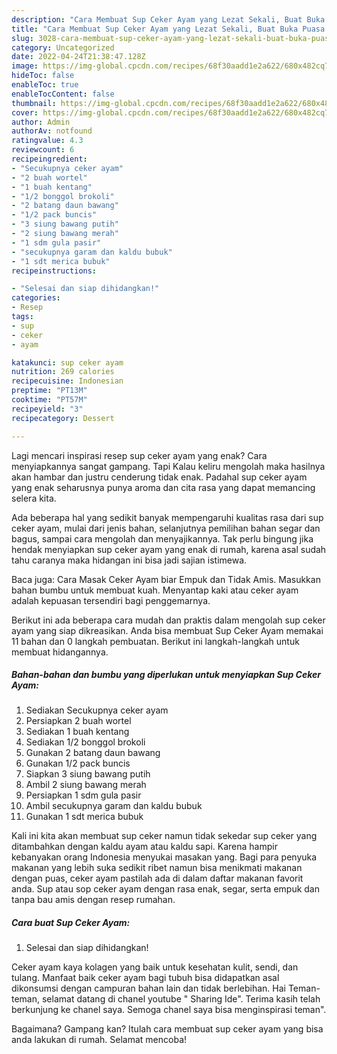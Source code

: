 ```yaml
---
description: "Cara Membuat Sup Ceker Ayam yang Lezat Sekali, Buat Buka Puasa Sempurna"
title: "Cara Membuat Sup Ceker Ayam yang Lezat Sekali, Buat Buka Puasa Sempurna"
slug: 3028-cara-membuat-sup-ceker-ayam-yang-lezat-sekali-buat-buka-puasa-sempurna
category: Uncategorized
date: 2022-04-24T21:38:47.128Z
image: https://img-global.cpcdn.com/recipes/68f30aadd1e2a622/680x482cq70/sup-ceker-ayam-foto-resep-utama.jpg
hideToc: false
enableToc: true
enableTocContent: false
thumbnail: https://img-global.cpcdn.com/recipes/68f30aadd1e2a622/680x482cq70/sup-ceker-ayam-foto-resep-utama.jpg
cover: https://img-global.cpcdn.com/recipes/68f30aadd1e2a622/680x482cq70/sup-ceker-ayam-foto-resep-utama.jpg
author: Admin
authorAv: notfound
ratingvalue: 4.3
reviewcount: 6
recipeingredient:
- "Secukupnya ceker ayam"
- "2 buah wortel"
- "1 buah kentang"
- "1/2 bonggol brokoli"
- "2 batang daun bawang"
- "1/2 pack buncis"
- "3 siung bawang putih"
- "2 siung bawang merah"
- "1 sdm gula pasir"
- "secukupnya garam dan kaldu bubuk"
- "1 sdt merica bubuk"
recipeinstructions:

- "Selesai dan siap dihidangkan!"
categories:
- Resep
tags:
- sup
- ceker
- ayam

katakunci: sup ceker ayam 
nutrition: 269 calories
recipecuisine: Indonesian
preptime: "PT13M"
cooktime: "PT57M"
recipeyield: "3"
recipecategory: Dessert

---
```



Lagi mencari inspirasi resep sup ceker ayam yang enak? Cara menyiapkannya sangat gampang. Tapi Kalau keliru mengolah maka hasilnya akan hambar dan justru cenderung tidak enak. Padahal sup ceker ayam yang enak seharusnya punya aroma dan cita rasa yang dapat memancing selera kita.


Ada beberapa hal yang sedikit banyak mempengaruhi kualitas rasa dari sup ceker ayam, mulai dari jenis bahan, selanjutnya pemilihan bahan segar dan bagus, sampai cara mengolah dan menyajikannya. Tak perlu bingung jika hendak menyiapkan sup ceker ayam yang enak di rumah, karena asal sudah tahu caranya maka hidangan ini bisa jadi sajian istimewa.

Baca juga: Cara Masak Ceker Ayam biar Empuk dan Tidak Amis. Masukkan bahan bumbu untuk membuat kuah. Menyantap kaki atau ceker ayam adalah kepuasan tersendiri bagi penggemarnya.


Berikut ini ada beberapa cara mudah dan praktis dalam mengolah sup ceker ayam yang siap dikreasikan. Anda bisa membuat Sup Ceker Ayam memakai 11 bahan dan 0 langkah pembuatan. Berikut ini langkah-langkah untuk membuat hidangannya.

<!--inarticleads1-->

##### Bahan-bahan dan bumbu yang diperlukan untuk menyiapkan Sup Ceker Ayam:

1. Sediakan Secukupnya ceker ayam
1. Persiapkan 2 buah wortel
1. Sediakan 1 buah kentang
1. Sediakan 1/2 bonggol brokoli
1. Gunakan 2 batang daun bawang
1. Gunakan 1/2 pack buncis
1. Siapkan 3 siung bawang putih
1. Ambil 2 siung bawang merah
1. Persiapkan 1 sdm gula pasir
1. Ambil secukupnya garam dan kaldu bubuk
1. Gunakan 1 sdt merica bubuk


Kali ini kita akan membuat sup ceker namun tidak sekedar sup ceker yang ditambahkan dengan kaldu ayam atau kaldu sapi. Karena hampir kebanyakan orang Indonesia menyukai masakan yang. Bagi para penyuka makanan yang lebih suka sedikit ribet namun bisa menikmati makanan dengan puas, ceker ayam pastilah ada di dalam daftar makanan favorit anda. Sup atau sop ceker ayam dengan rasa enak, segar, serta empuk dan tanpa bau amis dengan resep rumahan. 

<!--inarticleads2-->

##### Cara buat Sup Ceker Ayam:


1. Selesai dan siap dihidangkan!

Ceker ayam kaya kolagen yang baik untuk kesehatan kulit, sendi, dan tulang. Manfaat baik ceker ayam bagi tubuh bisa didapatkan asal dikonsumsi dengan campuran bahan lain dan tidak berlebihan. Hai Teman- teman, selamat datang di chanel youtube &#34; Sharing Ide&#34;. Terima kasih telah berkunjung ke chanel saya. Semoga chanel saya bisa menginspirasi teman&#34;. 

Bagaimana? Gampang kan? Itulah cara membuat sup ceker ayam yang bisa anda lakukan di rumah. Selamat mencoba!
